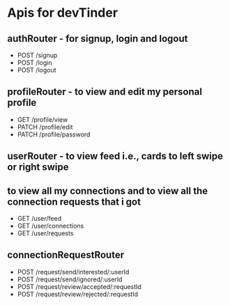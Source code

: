 # Apis for devTinder

## authRouter - for signup, login and logout
- POST /signup
- POST /login
- POST /logout


## profileRouter - to view and edit my personal profile
- GET /profile/view
- PATCH /profile/edit
- PATCH /profile/password

## userRouter - to view feed i.e., cards to left swipe or right swipe
## to view all my connections and to view all the connection requests that i got
- GET /user/feed
- GET /user/connections
- GET /user/requests

## connectionRequestRouter
- POST /request/send/interested/:userId
- POST /request/send/ignored/:userId
- POST /request/review/accepted/:requestId
- POST /request/review/rejected/:requestId
